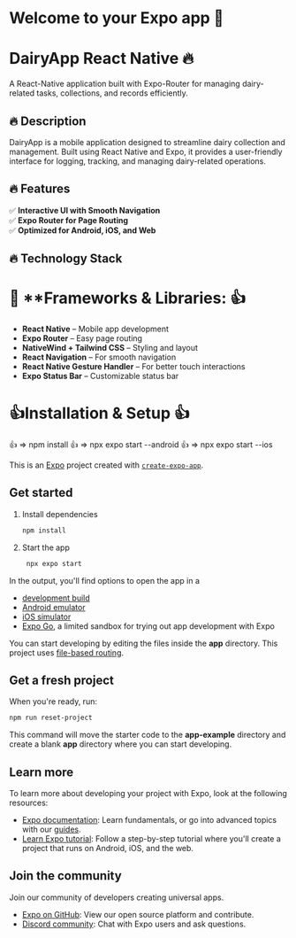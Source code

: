 # Welcome to your Expo app 👋
# DairyApp React Native 🔥


A React-Native application built with Expo-Router for managing dairy-related tasks, collections, and records efficiently. 

## 🔥 **Description**  
DairyApp is a mobile application designed to streamline dairy collection and management. Built using React Native and Expo, it provides a user-friendly interface for logging, tracking, and managing dairy-related operations. 

## 🔥 **Features** 

✅ **Interactive UI with Smooth Navigation**  
✅ **Expo Router for Page Routing**  
✅ **Optimized for Android, iOS, and Web**

## 🔥 **Technology Stack**  

🚀 **Frameworks & Libraries: 👍
======================================

- **React Native** – Mobile app development  
- **Expo Router** – Easy page routing  
- **NativeWind + Tailwind CSS** – Styling and layout  
- **React Navigation** – For smooth navigation  
- **React Native Gesture Handler** – For better touch interactions  
- **Expo Status Bar** – Customizable status bar  


👍Installation & Setup 👍
================================

 👍 => npm install 
 👍 => npx expo start --android
 👍 => npx expo start --ios


This is an [Expo](https://expo.dev) project created with [`create-expo-app`](https://www.npmjs.com/package/create-expo-app).

## Get started

1. Install dependencies

   ```bash
   npm install
   ```

2. Start the app

   ```bash
    npx expo start
   ```

In the output, you'll find options to open the app in a

- [development build](https://docs.expo.dev/develop/development-builds/introduction/)
- [Android emulator](https://docs.expo.dev/workflow/android-studio-emulator/)
- [iOS simulator](https://docs.expo.dev/workflow/ios-simulator/)
- [Expo Go](https://expo.dev/go), a limited sandbox for trying out app development with Expo

You can start developing by editing the files inside the **app** directory. This project uses [file-based routing](https://docs.expo.dev/router/introduction).

## Get a fresh project

When you're ready, run:

```bash
npm run reset-project
```

This command will move the starter code to the **app-example** directory and create a blank **app** directory where you can start developing.

## Learn more

To learn more about developing your project with Expo, look at the following resources:

- [Expo documentation](https://docs.expo.dev/): Learn fundamentals, or go into advanced topics with our [guides](https://docs.expo.dev/guides).
- [Learn Expo tutorial](https://docs.expo.dev/tutorial/introduction/): Follow a step-by-step tutorial where you'll create a project that runs on Android, iOS, and the web.

## Join the community

Join our community of developers creating universal apps.

- [Expo on GitHub](https://github.com/expo/expo): View our open source platform and contribute.
- [Discord community](https://chat.expo.dev): Chat with Expo users and ask questions.
